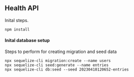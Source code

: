 ## Health API

Inital steps.

```
npm install

```



#### Inital database setup
Steps to perform for creating migration and seed data

```
npx sequelize-cli migration:create --name users
npx sequelize-cli seed:generate --name entries
npx sequelize-cli db:seed --seed 20230410120652-entries
```